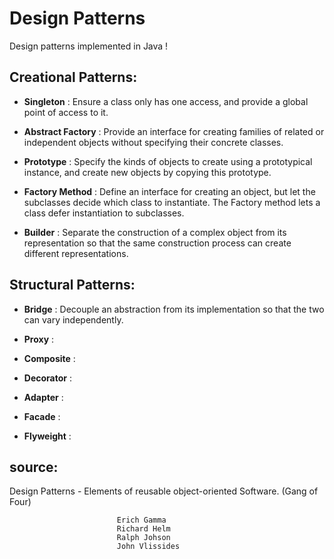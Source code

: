 # Design Patterns
Design patterns implemented in Java ! 

## Creational Patterns:

* <strong>Singleton</strong> : Ensure a class only has one access, and provide a global point of access to it.

* <strong>Abstract Factory</strong> : Provide an interface for creating families of related or independent objects without specifying their concrete classes.

* <strong>Prototype</strong> : Specify the kinds of objects to create using a prototypical instance, and create new objects by copying this prototype.

* <strong>Factory Method</strong> : Define an interface for creating an object, but let the subclasses decide which class to instantiate. The Factory method lets a class defer instantiation to subclasses.

* <strong>Builder</strong> : Separate the construction of a complex object from its representation so that the same construction process can create different representations.

## Structural Patterns:

* <strong>Bridge</strong> : Decouple an abstraction from its implementation so that the two can vary independently. 

* <strong>Proxy</strong> : 

* <strong>Composite</strong> :

* <strong>Decorator</strong> :

* <strong>Adapter</strong> :

* <strong>Facade</strong> :

* <strong>Flyweight</strong> :

## source:
Design Patterns - Elements of reusable object-oriented Software. (Gang of Four)
		
							Erich Gamma
							Richard Helm
							Ralph Johson
							John Vlissides
